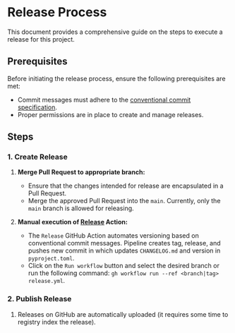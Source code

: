 # Release Process

This document provides a comprehensive guide on the steps to execute a release for this project.

## Prerequisites

Before initiating the release process, ensure the following prerequisites are met:

- Commit messages must adhere to the [conventional commit specification](https://www.conventionalcommits.org/).
- Proper permissions are in place to create and manage releases.

## Steps

### 1. Create Release

1. **Merge Pull Request to appropriate branch:**
    - Ensure that the changes intended for release are encapsulated in a Pull Request.
    - Merge the approved Pull Request into the `main`. Currently, 
   only the `main` branch is allowed for releasing.

2. **Manual execution of [Release](workflows/release.yaml) Action:**
    - The `Release` GitHub Action automates versioning based on conventional commit messages. Pipeline creates tag, release, 
   and pushes new commit in which updates `CHANGELOG.md` and version in `pyproject.toml`.
    - Click on the `Run workflow` button and select the desired branch or run the following command: 
   `gh workflow run --ref <branch|tag> release.yml`.

### 2. Publish Release

1. Releases on GitHub are automatically uploaded (it requires some time to registry index the release).